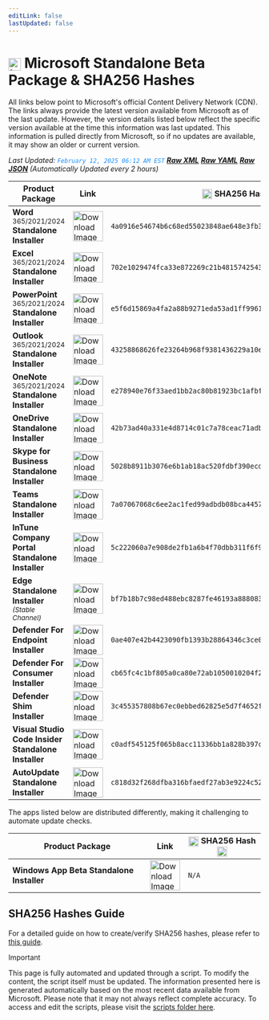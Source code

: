 ```yaml
---
editLink: false
lastUpdated: false
---
```

# <img src="/images/Microsoft_Logo_512px.png" alt="image" width="25" style="vertical-align: middle; display: inline-block;" /> Microsoft Standalone Beta Package & SHA256 Hashes

<span class="extra-small">All links below point to Microsoft's official Content Delivery Network (CDN).</span>
<span class="extra-small">The links always provide the latest version available from Microsoft as of the last update. However, the version details listed below reflect the specific version available at the time this information was last updated. This information is pulled directly from Microsoft, so if no updates are available, it may show an older or current version.</span>

<span class="extra-small">_Last Updated: <code style="color : dodgerblue">February 12, 2025 06:12 AM EST</code> [**_Raw XML_**](https://github.com/cocopuff2u/MOFA/blob/main/latest_raw_files/macos_standalone_beta.xml) [**_Raw YAML_**](https://github.com/cocopuff2u/MOFA/blob/main/latest_raw_files/macos_standalone_beta.yaml) [**_Raw JSON_**](https://github.com/cocopuff2u/MOFA/blob/main/latest_raw_files/macos_standalone_beta.json)
 (Automatically Updated every 2 hours)_</span>

| **Product Package** | **Link** | **<img src="/images/sha-256.png" alt="image" width="20" style="vertical-align: middle; display: inline-block;" /> SHA256 Hash <img src="/images/sha-256.png" alt="image" width="20" style="vertical-align: middle; display: inline-block;" />** |
|----------------------|----------|------------------|
| **Word** <sup>365/2021/2024</sup> **Standalone Installer** | <a href="https://officecdnmac.microsoft.com/pr/4B2D7701-0A4F-49C8-B4CB-0C2D4043F51F/MacAutoupdate/Microsoft_Word_16.95.25021011_Updater.pkg"><img src="/images/MSWD_512x512x32.png" alt="Download Image" width="60"></a> | `4a0916e54674b6c68ed55023848ae648e3fb3beef071be01d94e19f26b3dbb7a` |
| **Excel** <sup>365/2021/2024</sup> **Standalone Installer** | <a href="https://officecdnmac.microsoft.com/pr/4B2D7701-0A4F-49C8-B4CB-0C2D4043F51F/MacAutoupdate/Microsoft_Excel_16.95.25021011_Updater.pkg"><img src="/images/XCEL_512x512x32.png" alt="Download Image" width="60"></a> | `702e1029474fca33e872269c21b4815742543618312ef0780d716b0296dce249` |
| **PowerPoint** <sup>365/2021/2024</sup> **Standalone Installer** | <a href="https://officecdnmac.microsoft.com/pr/4B2D7701-0A4F-49C8-B4CB-0C2D4043F51F/MacAutoupdate/Microsoft_PowerPoint_16.95.25021011_Updater.pkg"><img src="/images/PPT3_512x512x32.png" alt="Download Image" width="60"></a> | `e5f6d15869a4fa2a88b9271eda53ad1ff99613295644b8d5d97b7f6a24299d03` |
| **Outlook** <sup>365/2021/2024</sup> **Standalone Installer**| <a href="https://officecdnmac.microsoft.com/pr/4B2D7701-0A4F-49C8-B4CB-0C2D4043F51F/MacAutoupdate/Microsoft_Outlook_16.95.25021011_Updater.pkg"><img src="/images/Outlook_512x512x32.png" alt="Download Image" width="60"></a> | `43258868626fe23264b968f9381436229a10ea1fb0c2fa21b8e48ee594a68a43` |
| **OneNote** <sup>365/2021/2024</sup> **Standalone Installer** | <a href="https://officecdnmac.microsoft.com/pr/4B2D7701-0A4F-49C8-B4CB-0C2D4043F51F/MacAutoupdate/Microsoft_OneNote_16.95.25021011_Updater.pkg"><img src="/images/OneNote_512x512x32.png" alt="Download Image" width="60"></a> | `e278940e76f33aed1bb2ac80b81923bc1afbf051c3023f44adb3f73b788d9002` |
| **OneDrive Standalone Installer** | <a href="https://oneclient.sfx.ms/Mac/Installers/25.010.0119.0002/OneDrive.pkg"><img src="/images/OneDrive_512x512x32.png" alt="Download Image" width="60"></a> | `42b73ad40a331e4d8714c01c7a78ceac71adbdbe111065f778f7767df467b1a4` |
| **Skype for Business Standalone Installer** | <a href="https://officecdn.microsoft.com/pr/4B2D7701-0A4F-49C8-B4CB-0C2D4043F51F/MacAutoupdate/SkypeForBusinessUpdater-16.31.10.pkg"><img src="/images/skype_for_business.png" alt="Download Image" width="60"></a> | `5028b8911b3076e6b1ab18ac520fdbf390ecd7da8d57986e86b2c9351a93d175` |
| **Teams Standalone Installer** | <a href="https://statics.teams.cdn.office.net/production-osx/25037.2301.3412.8112/MicrosoftTeams.pkg"><img src="/images/teams_512x512x32.png" alt="Download Image" width="60"></a> | `7a07067068c6ee2ac1fed99adbdb08bca4457f615969e9662f4b4ba78cdc28ab` |
| **InTune Company Portal Standalone Installer** | <a href="https://officecdnmac.microsoft.com/pr/C1297A47-86C4-4C1F-97FA-950631F94777/MacAutoupdate/CompanyPortal_5.2310.4-Upgrade.pkg"><img src="/images/companyportal.png" alt="Download Image" width="60"></a> | `5c222060a7e908de2fb1a6b4f70dbb311f6f9bfe7c13cd4742f8e9cf40b03027` |
| **Edge Standalone Installer** <sup>_(Stable Channel)_</sup> | <a href="https://officecdn-microsoft-com.akamaized.net/pr/03adf619-38c6-4249-95ff-4a01c0ffc962/MacAutoupdate/MicrosoftEdgeUpdate-133.0.3065.59.pkg"><img src="/images/edge_app.png" alt="Download Image" width="60"></a> | `bf7b18b7c98ed488ebc8287fe46193a888083be61cc210224e26c6fc833f9035` |
| **Defender For Endpoint Installer** | <a href="https://officecdnmac.microsoft.com/pr/4B2D7701-0A4F-49C8-B4CB-0C2D4043F51F/MacAutoupdate/wdav-upgrade.pkg"><img src="/images/defender_512x512x32.png" alt="Download Image" width="60"></a> | `0ae407e42b4423090fb1393b28864346c3ce0048de8eccaef058355f213633b2` |
| **Defender For Consumer Installer** | <a href="https://officecdnmac.microsoft.com/pr/4B2D7701-0A4F-49C8-B4CB-0C2D4043F51F/MacAutoupdate/Microsoft_Defender_101.24122.0005_Individuals_Installer.pkg"><img src="/images/defender_512x512x32.png" alt="Download Image" width="60"></a> | `cb65fc4c1bf805a0ca80e72ab1050010204f26b55cec24727c4d18e6f4fc4793` |
| **Defender Shim Installer** | <a href="https://officecdnmac.microsoft.com/pr/4B2D7701-0A4F-49C8-B4CB-0C2D4043F51F/MacAutoupdate/Microsoft_Defender_101.24080.0001_Individuals_Shim_Installer.pkg"><img src="/images/defender_512x512x32.png" alt="Download Image" width="60"></a> | `3c455357808b67ec0ebbed62825e5d7f4652f3f53a1d3d58510e82099981bb51` |
| **Visual Studio Code Insider Standalone Installer** | <a href="https://vscode.download.prss.microsoft.com/dbazure/download/insider/8cc3b69feaf3b79f333256a511e84f20cf27c24f/VSCode-darwin-universal.zip"><img src="/images/Code_512x512x32.png" alt="Download Image" width="60"></a> | `c0adf545125f065b8acc11336bb1a828b397c3694f7b6aca1379eb8d90563b03` |
| **AutoUpdate Standalone Installer** | <a href="https://officecdnmac.microsoft.com/pr/4B2D7701-0A4F-49C8-B4CB-0C2D4043F51F/MacAutoupdate/Microsoft_AutoUpdate_4.77.24121924_Updater.pkg"><img src="/images/autoupdate.png" alt="Download Image" width="60"></a> | `c818d32f268dfba316bfaedf27ab3e9224c529d2647454464270f58ebc9db4c7` |

<span class="extra-small">The apps listed below are distributed differently, making it challenging to automate update checks.</span>

| **Product Package** | **Link** | **<img src="/images/sha-256.png" alt="image" width="20" style="vertical-align: middle; display: inline-block;" /> SHA256 Hash <img src="/images/sha-256.png" alt="image" width="20" style="vertical-align: middle; display: inline-block;" />** |
|----------------------|----------|------------------|
| **Windows App Beta Standalone Installer** | <a href="https://install.appcenter.ms/orgs/rdmacios-k2vy/apps/microsoft-remote-desktop-for-mac/distribution_groups/all-users-of-microsoft-remote-desktop-for-mac"><img src="/images/windowsapp.png" alt="Download Image" width="60"></a> | `N/A` |

## SHA256 Hashes Guide

For a detailed guide on how to create/verify SHA256 hashes, please refer to [this guide](/guides/how_to_sha256).

> [!IMPORTANT]
> This page is fully automated and updated through a script. To modify the content, the script itself must be updated. The information presented here is generated automatically based on the most recent data available from Microsoft. Please note that it may not always reflect complete accuracy. To access and edit the scripts, please visit the [scripts folder here](https://github.com/cocopuff2u/MOFA_WEBSITE/tree/main/update_readme_scripts).
